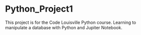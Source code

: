 # Python_Project1
This project is for the Code Louisville Python course.  Learning to manipulate a database with Python and Jupiter Notebook.
